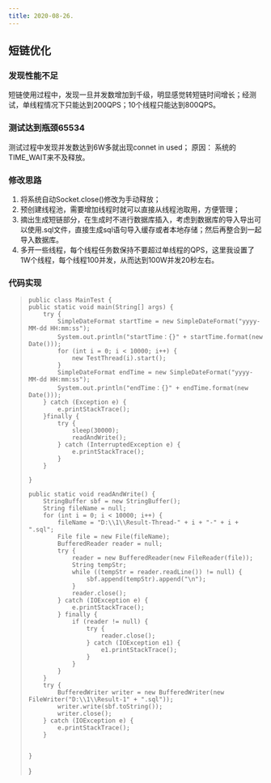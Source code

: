 ```yaml
---
title: 2020-08-26.
---
```


## 短链优化

### 发现性能不足
短链使用过程中，发现一旦并发数增加到千级，明显感觉转短链时间增长；经测试，单线程情况下只能达到200QPS；10个线程只能达到800QPS。

### 测试达到瓶颈65534
测试过程中发现并发数达到6W多就出现connet in used；
原因： 系统的TIME_WAIT来不及释放。
### 修改思路
1. 将系统自动Socket.close()修改为手动释放；
2. 预创建线程池，需要增加线程时就可以直接从线程池取用，方便管理；
3. 摘出生成短链部分，在生成时不进行数据库插入，考虑到数据库的导入导出可以使用.sql文件，直接生成sql语句导入缓存或者本地存储；然后再整合到一起导入数据库。
4. 多开一些线程，每个线程任务数保持不要超过单线程的QPS，这里我设置了1W个线程，每个线程100并发，从而达到100W并发20秒左右。

### 代码实现



>     public class MainTest {
>     public static void main(String[] args) {
>         try {
>             SimpleDateFormat startTime = new SimpleDateFormat("yyyy-MM-dd HH:mm:ss");
>             System.out.println("startTime：{}" + startTime.format(new Date()));
>             for (int i = 0; i < 10000; i++) {
>                 new TestThread(i).start();
>             }
>             SimpleDateFormat endTime = new SimpleDateFormat("yyyy-MM-dd HH:mm:ss");
>             System.out.println("endTime：{}" + endTime.format(new Date()));
>         } catch (Exception e) {
>             e.printStackTrace();
>         }finally {
>             try {
>                 sleep(30000);
>                 readAndWrite();
>             } catch (InterruptedException e) {
>                 e.printStackTrace();
>             }
>         }
> 
>     }
> 
>     public static void readAndWrite() {
>         StringBuffer sbf = new StringBuffer();
>         String fileName = null;
>         for (int i = 0; i < 10000; i++) {
>             fileName = "D:\\1\\Result-Thread-" + i + "-" + i + ".sql";
>             File file = new File(fileName);
>             BufferedReader reader = null;
>             try {
>                 reader = new BufferedReader(new FileReader(file));
>                 String tempStr;
>                 while ((tempStr = reader.readLine()) != null) {
>                     sbf.append(tempStr).append("\n");
>                 }
>                 reader.close();
>             } catch (IOException e) {
>                 e.printStackTrace();
>             } finally {
>                 if (reader != null) {
>                     try {
>                         reader.close();
>                     } catch (IOException e1) {
>                         e1.printStackTrace();
>                     }
>                 }
>             }
>         }
>         try {
>             BufferedWriter writer = new BufferedWriter(new FileWriter("D:\\1\\Result-1" + ".sql"));
>             writer.write(sbf.toString());
>             writer.close();
>         } catch (IOException e) {
>             e.printStackTrace();
>         }
> 
> 
>     }
> 
> 
> }

